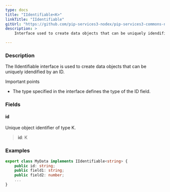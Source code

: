 ```yaml
---
type: docs
title: "IIdentifiable<K>"
linkTitle: "IIdentifiable"
gitUrl: "https://github.com/pip-services3-nodex/pip-services3-commons-nodex"
description: > 
    Interface used to create data objects that can be uniquely idendified by an ID.

---
```


### Description

The IIdentifiable interface is used to create data objects that can be uniquely idendified by an ID.

Important points

- The type specified in the interface defines the type of the ID field.

### Fields

<span class="hide-title-link">

#### id
Unique object identifier of type K.
> **id**: K

### Examples
```typescript
export class MyData implements IIdentifiable<string> {
    public id: string;
    public field1: string;
    public field2: number; 
    ...
}
```

</span>
